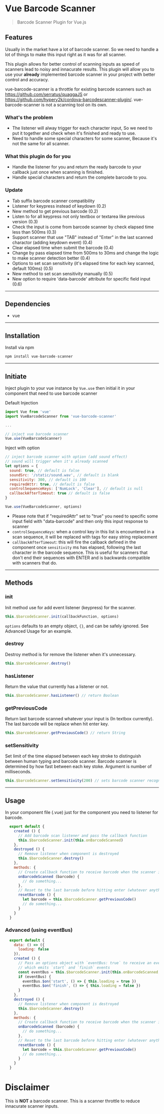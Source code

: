 # Vue Barcode Scanner
> Barcode Scanner Plugin for Vue.js

## Features
Usually in the market have a lot of barcode scanner. So we need to handle a lot of things to make this input right as it was for all scanner.

This plugin allows for better control of scanning inputs as speed of scanners lead to noisy and innacurate results. This plugin will allow you to use your **already** implemented barcode scanner in your project with better control and accuracy.

vue-barcode-scanner is a throttle for existing barcode scanners such as https://github.com/serratus/quaggaJS or https://github.com/hypery2k/cordova-barcodescanner-plugin/. vue-barcode-scanner is not a scanning tool on its own.

### What's the problem
* The listener will alway trigger for each character input, So we need to put it together and check when it's finished and ready to use.
* Need to handle some special characters for some scanner, Because it's not the same for all scanner.

### What this plugin do for you
* Handle the listener for you and return the ready barcode to your callback just once when scanning is finished.
* Handle special characters and return the complete barcode to you.

### Update
* Tab suffix barcode scanner compatibility
* Listener for keypress instead of keydown (0.2)
* New method to get previous barcode (0.2)
* Listen to for all keypress not only textbox or textarea like previous version (0.3)
* Check the input is come from barcode scanner by check elapsed time less than 500ms (0.3)
* Support scanner that use "TAB" instead of "Enter" in the last scanned charactor (adding keydown event) (0.4)
* Clear elapsed time when submit the barcode (0.4)
* Change by pass elapsed time from 500ms to 30ms and change the logic to make scanner detection better (0.4)
* Options to set scan sensitivity (it's elapsed time for each key scanned, default 100ms) (0.5)
* New method to set scan sensitivity manually (0.5)
* New option to require 'data-barcode' attribute for specific field input (0.6)

----------------------------------------
## Dependencies
* vue

----------------------------------------
## Installation
Install via npm

```javascript
npm install vue-barcode-scanner
```

----------------------------------------
## Initiate
Inject plugin to your vue instance by ```Vue.use``` then initial it in your component that need to use barcode scanner


Default Injection
```javascript
import Vue from 'vue'
import VueBarcodeScanner from 'vue-barcode-scanner'

...

// inject vue barcode scanner
Vue.use(VueBarcodeScanner)

```

Inject with option
```javascript
// inject barcode scanner with option (add sound effect)
// sound will trigger when it's already scanned
let options = {
  sound: true, // default is false
  soundSrc: '/static/sound.wav', // default is blank
  sensitivity: 300, // default is 100
  requiredAttr: true, // default is false
  controlSequenceKeys: ['NumLock', 'Clear'], // default is null
  callbackAfterTimeout: true // default is false
}

Vue.use(VueBarcodeScanner, options)

```

* Please note that if "requiredAttr" set to "true" you need to specific some input field with "data-barcode" and then only this input response to scanner
* `controlSequenceKeys`:  when a control key in this list is encountered in a scan sequence, it will be replaced with <VControlSequence> tags for easy string replacement
* `callbackAfterTimeout`: this will fire the callback defined in the component once `sensitivity` ms has elapsed, following the last character in the barcode sequence. This is useful for scanners that don't end their sequences with ENTER and is backwards compatible with scanners that do.
----------------------------------------
## Methods
### init
Init method use for add event listener (keypress) for the scanner.

```javascript
this.$barcodeScanner.init(callbackFunction, options)
```

`options` defaults to an empty object, `{}`, and can be safely ignored. See Advanced Usage for an example.

### destroy
Destroy method is for remove the listener when it's unnecessary.

```javascript
this.$barcodeScanner.destroy()
```

### hasListener
Return the value that currently has a listener or not.

```javascript
this.$barcodeScanner.hasListener() // return Boolean
```

### getPreviousCode
Return last barcode scanned whatever your input is (In textbox currently).
The last barcode will be replace when hit enter key.

```javascript
this.$barcodeScanner.getPreviousCode() // return String
```

### setSensitivity
Set limit of the time elapsed between each key stroke to distinguish between human typing and barcode scanner.
Barcode scanner is determined by how fast between each key stoke.
Argument is number of milliseconds.

```javascript
this.$barcodeScanner.setSensitivity(200) // sets barcode scanner recognition sensitivity to 200 ms
```
----------------------------------------
## Usage
In your component file (.vue) just for the component you need to listener for barcode.

```javascript
  export default {
    created () {
      // Add barcode scan listener and pass the callback function
      this.$barcodeScanner.init(this.onBarcodeScanned)
    },
    destroyed () {
      // Remove listener when component is destroyed
      this.$barcodeScanner.destroy()
    },
    methods: {
      // Create callback function to receive barcode when the scanner is already done
      onBarcodeScanned (barcode) {
        // do something...
      },
      // Reset to the last barcode before hitting enter (whatever anything in the input box)
      resetBarcode () {
        let barcode = this.$barcodeScanner.getPreviousCode()
        // do something...
      }
    }
  }
```
### Advanced (using eventBus)
```javascript
  export default {
    data: () => ({
      loading: false
    }),
    created () {
      // Pass an options object with `eventBus: true` to receive an eventBus back
      // which emits `start` and `finish` events
      const eventBus = this.$barcodeScanner.init(this.onBarcodeScanned, { eventBus: true })
      if (eventBus) {
        eventBus.$on('start', () => { this.loading = true })
        eventBus.$on('finish', () => { this.loading = false })
      }
    },
    destroyed () {
      // Remove listener when component is destroyed
      this.$barcodeScanner.destroy()
    },
    methods: {
      // Create callback function to receive barcode when the scanner is already done
      onBarcodeScanned (barcode) {
        // do something...
      },
      // Reset to the last barcode before hitting enter (whatever anything in the input box)
      resetBarcode () {
        let barcode = this.$barcodeScanner.getPreviousCode()
        // do something...
      }
    }
  }
  ```

# Disclaimer

This is **NOT** a barcode scanner. This is a scanner throttle to reduce innacurate scanner inputs.
